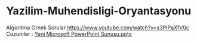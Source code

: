 # Yazilim-Muhendisligi-Oryantasyonu
Algoritma Ornek Sorular
https://www.youtube.com/watch?v=s3PIPaXfV0c
Cozumler : [Yeni Microsoft PowerPoint Sunusu.pptx](https://github.com/HejaDemirer/Yazilim-Muhendisligi-Oryantasyonu/files/7834744/Yeni.Microsoft.PowerPoint.Sunusu.pptx)
